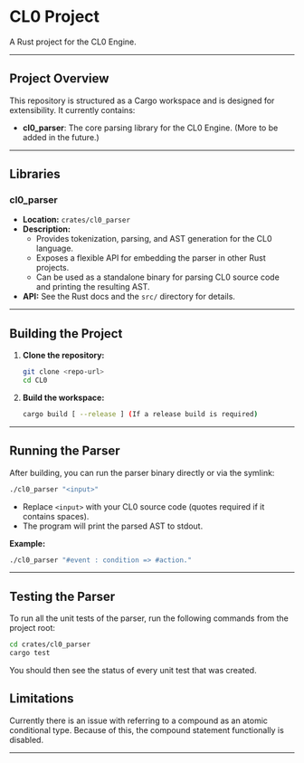 # CL0 Project

A Rust project for the CL0 Engine.

---

## Project Overview

This repository is structured as a Cargo workspace and is designed for extensibility. It currently contains:

- **cl0_parser**: The core parsing library for the CL0 Engine. (More to be added in the future.)

---

## Libraries

### cl0_parser
- **Location:** `crates/cl0_parser`
- **Description:**
  - Provides tokenization, parsing, and AST generation for the CL0 language.
  - Exposes a flexible API for embedding the parser in other Rust projects.
  - Can be used as a standalone binary for parsing CL0 source code and printing the resulting AST.
- **API:** See the Rust docs and the `src/` directory for details.

---

## Building the Project

1. **Clone the repository:**
   ```bash
   git clone <repo-url>
   cd CL0
   ```

2. **Build the workspace:**
   ```bash
   cargo build [ --release ] (If a release build is required)
   ```

---

## Running the Parser

After building, you can run the parser binary directly or via the symlink:

```bash
./cl0_parser "<input>"
```

- Replace `<input>` with your CL0 source code (quotes required if it contains spaces).
- The program will print the parsed AST to stdout.

**Example:**
```bash
./cl0_parser "#event : condition => #action."
```

---


## Testing the Parser

To run all the unit tests of the parser, run the following commands from the project root:

```bash
cd crates/cl0_parser
cargo test
```

You should then see the status of every unit test that was created.

## Limitations

Currently there is an issue with referring to a compound as an atomic conditional type. Because of this, the compound statement functionally is disabled.

---
